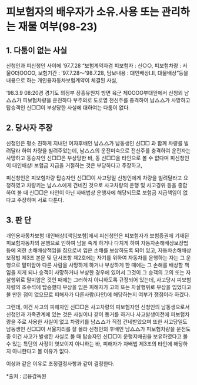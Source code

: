 # 피보험자의 배우자가 소유.사용 또는 관리하는 재물 여부(98-23)

## 1. 다툼이 없는 사실

 신청인과 피신청인 사이에 ’97.7.28 “보험계약자겸 피보험자 : 신○○, 피보험차량 : 서울O더OOOO, 보험기간 : ’97.7.28～'98.7.28, 담보내용 : 대인배상I․Ⅱ, 대물배상”등을 내용으로 하는 개인용자동차보험계약이 체결된 사실,
 
‘98.3.9  08:20경 경기도 의정부 장흥유원지 방면 육군 제OOOO부대앞에서 신청외 남△△가 피보험차량을 운전하다 부주의로 도로옆 전신주를 충격하여 남△△가 사망하고 탑승객인 신□□이 부상당한 사실에 대하여는 다툼이 없다.

## 2. 당사자 주장

  신청인은 평소 친하게 지내던 여자후배인 남△△가 남동생인 신□□   과 함께 차량를 빌려달라 하여 차량을 빌려주었는데, 남△△의 운전미숙으로 전신주를 충격하여 운전자는 사망하고 동승자인 신□□은 부상당한 바, 동 신□□을 타인으로 볼 수 없다며 피신청인이 대인배상Ⅰ 보험금 지급을 거절하는 것은 부당하다고 주장하고, 
  
  피신청인은 피보험차량 탑승자인 신□□이 사고당일 신청인에게 차량을 빌려달라고 요청하였고 차량키는 남△△에게 건네진 것으로 사고차량의 운행 및 사고경위 등을 종합하여 볼 때 신□□은 타인이 아닌 자배법상  운행자에 해당되므로 보험금 지급책임이 없다고 주장하며 서로 다툰다.

## 3. 판  단

  개인용자동차보험 대인배상I[책임보험]에서 피신청인은 피보험자가 보험증권에 기재된 피보험자동차의 운행으로 인하여 남을 죽게 하거나 다치게 하여 자동차손해배상보장법 등에 의한 손해배상책임을 짐으로써 입은 손해를 보상하도록 되어 있고, 자동차손해배상보장법 제3조 본문 및 단서조항 제2호에는 자기를 위하여 자동차를 운행하는 자는 그 운행으로 말미암아 다른 사람을 사망하게 하거나 부상하게 한 때에는 그 손해를 배상할 책임을 지게 되나 승객이 사망하거나 부상한 경우에 있어서 그것이 그 승객의 고의 또는 자살행위로 말미암은 것인 때에는 그러하지 아니하도록 규정되어 있는데, 사고당시 피보험차량의 조수석에 탑승했다 부상을 입은 피해자가 고의 또는 자살행위로 부상을 입었다고 볼 만한 점이 없으므로 피해자가 다른사람(타인)에 해당하는지 여부가 쟁점이라 하겠다.
  
  그런데, 이건 사고의 피해자인 신□□은 사고차량의 피보험자인 신청인의 남동생으로서 신청인과 가족관계에 있는 것은 사실이나 같이 동거를 하거나 사고발생이전에 피보험차량을 주로 사용한 사실이 없고 차량키를 남△△가 직접 건네받았으며 또한 사고당일도 남동생인 신□□이 서울지리를 잘 몰라 신청인의 후배인 남△△가 피보험차량을 운전도중 이건 사고가 발생한 사실로 볼 때 탑승자인 신□□이 운행지배권을 보유하였다고  볼 수 있는 특단의 사정이 엿보이지 아니하는 바, 피해자가 자배법 제3조의 타인에 해당하지 아니한다고 볼 이유가 없다.
  
  이상과 같은 이유로 조정결정사항과 같이 결정한다.

*출처 : 금융감독원